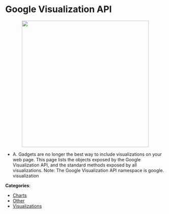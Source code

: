 # Google Visualization API
<p align="center">
    <img width="400" src="https://raw.githubusercontent.com/apis-list/apis-list/apis/google-visualization-api/logo_256x256.png" />
</p>

* A. Gadgets are no longer the best way to include visualizations on your web page.  This page lists the objects exposed by the Google Visualization API, and the standard methods exposed by all visualizations.  Note: The Google Visualization API namespace is google. visualization



**Categories**:
- [Charts](https://github.com/apis-list/apis-list#charts)
- [Other](https://github.com/apis-list/apis-list#other)
- [Visualizations](https://github.com/apis-list/apis-list#visualizations)






